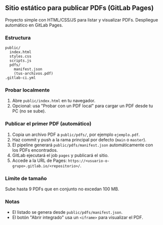 ## Sitio estático para publicar PDFs (GitLab Pages)

Proyecto simple con HTML/CSS/JS para listar y visualizar PDFs. Despliegue automático en GitLab Pages.

### Estructura

```
public/
  index.html
  styles.css
  scripts.js
  pdfs/
    manifest.json
    (tus-archivos.pdf)
.gitlab-ci.yml
```

### Probar localmente

1. Abre `public/index.html` en tu navegador.
2. Opcional: usa "Probar con un PDF local" para cargar un PDF desde tu PC (no se sube).

### Publicar el primer PDF (automático)

1. Copia un archivo PDF a `public/pdfs/`, por ejemplo `ejemplo.pdf`.
2. Haz commit y push a la rama principal por defecto (`main` o `master`).
3. El pipeline generará `public/pdfs/manifest.json` automáticamente con los PDFs encontrados.
4. GitLab ejecutará el job `pages` y publicará el sitio.
5. Accede a la URL de Pages: `https://<usuario-o-grupo>.gitlab.io/<repositorio>/`.

### Límite de tamaño

Sube hasta 9 PDFs que en conjunto no excedan 100 MB.

### Notas

- El listado se genera desde `public/pdfs/manifest.json`.
- El botón "Abrir integrado" usa un `<iframe>` para visualizar el PDF.


